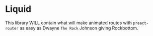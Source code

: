 # Liquid
This library WILL contain what will make animated routes with `preact-router` as easy as Dwayne `The Rock` Johnson giving Rockbottom.